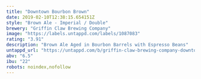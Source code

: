 ```yaml
---
title: "Downtown Bourbon Brown"
date: 2019-02-10T12:38:15.654151Z
style: "Brown Ale - Imperial / Double"
brewery: "Griffin Claw Brewing Company"
image: "https://labels.untappd.com/labels/1087083"
rating: "3.91"
description: "Brown Ale Aged in Bourbon Barrels with Espresso Beans"
untappd_url: "https://untappd.com/b/griffin-claw-brewing-company-downtown-bourbon-brown/1087083"
abv: "6.5"
ibu: "22"
robots: noindex,nofollow
---
```


